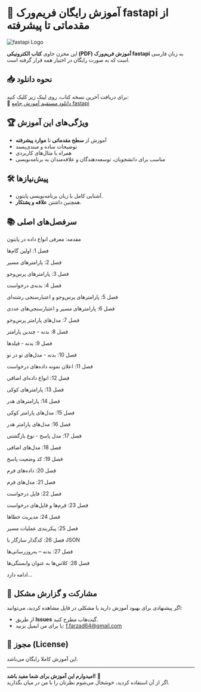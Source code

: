 # 🐍 آموزش رایگان فریم‌ورک fastapi از مقدماتی تا پیشرفته  

![fastapi Logo](https://fastapi.tiangolo.com/img/logo-margin/logo-teal.png)

این مخزن حاوی **کتاب الکترونیکی (PDF) آموزش فریم‌ورک fastapi** به زبان فارسی است که به صورت رایگان در اختیار همه قرار گرفته است.  

## 📥 نحوه دانلود  
برای دریافت آخرین نسخه کتاب، روی لینک زیر کلیک کنید:  
🔗 [دانلود مستقیم آموزش جامع fastapi](https://github.com/username/repo-name/raw/main/python-tutorial.pdf)  

## 🏆 ویژگی‌های این آموزش  
- آموزش از **سطح مقدماتی** تا **موارد پیشرفته**  
- توضیحات ساده و مبتدی‌پسند  
- همراه با مثال‌های کاربردی  
- مناسب برای دانشجویان، توسعه‌دهندگان و علاقه‌مندان به برنامه‌نویسی  

## 🛠 پیش‌نیازها  
- آشنایی کامل با زبان برنامه‌نویسی پایتون.  
- همچنین داشتن **علاقه و پشتکار**.  

## 📚 سرفصل‌های اصلی  
مقدمه: معرفی انواع داده در پایتون

فصل 1: اولین گام‌ها

فصل 2: پارامترهای مسیر

فصل 3: پارامترهای ‌پرس‌وجو

فصل 4: بدنه‌ی درخواست

فصل 5: پارامترهای ‌پرس‌وجو و اعتبارسنجی رشته‌ای

فصل 6: پارامترهای مسیر و اعتبارسنجی‌های عددی

فصل 7: مدل‌های پارامتر پرس‌وجو

فصل 8: بدنه - چندین پارامتر

فصل 9: بدنه - فیلدها

فصل 10: بدنه - مدل‌های تو در تو

فصل 11: اعلان نمونه داده‌های درخواست

فصل 12: انواع داده‌ای اضافی

فصل 13: پارامترهای کوکی

فصل 14: پارامترهای هدر

فصل 15: مدل‌های پارامتر کوکی

فصل 16: مدل‌های پارامتر هدر

فصل 17: مدل پاسخ - نوع بازگشتی

فصل 18: مدل‌های اضافی

فصل 19: کد وضعیت پاسخ

فصل 20: داده‌های فرم

فصل 21: مدل‌های فرم

فصل 22: فایل درخواست

فصل 23: فرم‌ها و فایل‌های درخواست

فصل 24: مدیریت خطاها

فصل 25: پیکربندی عملیات مسیر

فصل 26: کدگذار سازگار با JSON

فصل 27: بدنه – به‌روزرسانی‌ها

فصل 28: کلاس‌ها به عنوان وابستگی‌ها

ادامه دارد...
 

## 🤝 مشارکت و گزارش مشکل  
اگر پیشنهادی برای بهبود آموزش دارید یا مشکلی در فایل مشاهده کردید، می‌توانید:  
- از طریق **Issues** گیت‌هاب مطرح کنید.  
- یا برای من ایمیل بزنید: f.farzad64@gmail.com  

## 📜 مجوز (License)  
این آموزش کاملا رایگان می‌باشد.

---

**امیدوارم این آموزش برای شما مفید باشد!** 🌟  
اگر از آن استفاده کردید، خوشحال می‌شوم نظرتان را با من در میان بگذارید.  
